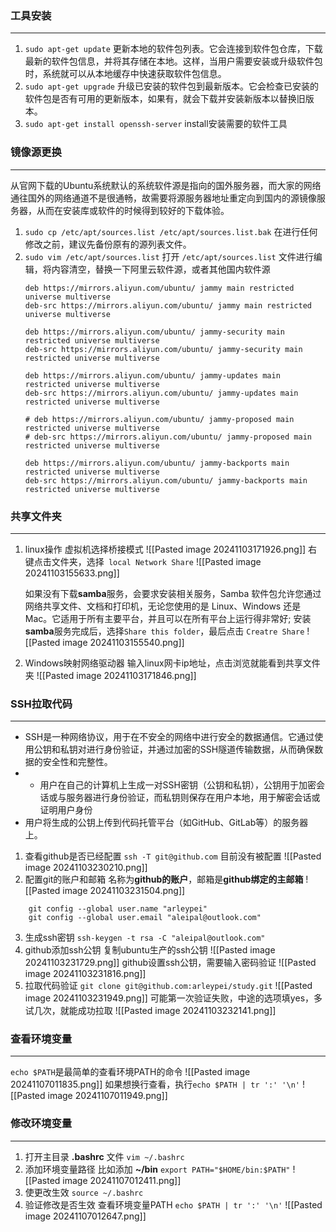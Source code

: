 
### 工具安装
___
1.  `sudo apt-get update`
	更新本地的软件包列表。它会连接到软件包仓库，下载最新的软件包信息，并将其存储在本地。这样，当用户需要安装或升级软件包时，系统就可以从本地缓存中快速获取软件包信息。
2. `sudo apt-get upgrade`
	升级已安装的软件包到最新版本。它会检查已安装的软件包是否有可用的更新版本，如果有，就会下载并安装新版本以替换旧版本。
3. `sudo apt-get install openssh-server`
	install安装需要的软件工具

### 镜像源更换
---
从官网下载的Ubuntu系统默认的系统软件源是指向的国外服务器，而大家的网络通往国外的网络通道不是很通畅，故需要将源服务器地址重定向到国内的源镜像服务器，从而在安装库或软件的时候得到较好的下载体验。

1. `sudo cp /etc/apt/sources.list /etc/apt/sources.list.bak`
	在进行任何修改之前，建议先备份原有的源列表文件。
2. `sudo vim /etc/apt/sources.list`
	打开 `/etc/apt/sources.list` 文件进行编辑，将内容清空，替换一下阿里云软件源，或者其他国内软件源
	```
	deb https://mirrors.aliyun.com/ubuntu/ jammy main restricted universe multiverse
	deb-src https://mirrors.aliyun.com/ubuntu/ jammy main restricted universe multiverse
	
	deb https://mirrors.aliyun.com/ubuntu/ jammy-security main restricted universe multiverse
	deb-src https://mirrors.aliyun.com/ubuntu/ jammy-security main restricted universe multiverse
	
	deb https://mirrors.aliyun.com/ubuntu/ jammy-updates main restricted universe multiverse
	deb-src https://mirrors.aliyun.com/ubuntu/ jammy-updates main restricted universe multiverse
	
	# deb https://mirrors.aliyun.com/ubuntu/ jammy-proposed main restricted universe multiverse
	# deb-src https://mirrors.aliyun.com/ubuntu/ jammy-proposed main restricted universe multiverse
	
	deb https://mirrors.aliyun.com/ubuntu/ jammy-backports main restricted universe multiverse
	deb-src https://mirrors.aliyun.com/ubuntu/ jammy-backports main restricted universe multiverse
	```

### 共享文件夹
---
1. linux操作
	虚拟机选择桥接模式
	![[Pasted image 20241103171926.png]]
	右键点击文件夹，选择` local Network Share`
	![[Pasted image 20241103155633.png]]
	
	如果没有下载**samba**服务，会要求安装相关服务，Samba 软件包允许您通过网络共享文件、文档和打印机，无论您使用的是 Linux、Windows 还是 Mac。它适用于所有主要平台，并且可以在所有平台上运行得非常好;
	安装**samba**服务完成后，选择`Share this folder`，最后点击 `Creatre Share`
	![[Pasted image 20241103155540.png]]
2. Windows映射网络驱动器
	输入linux网卡ip地址，点击浏览就能看到共享文件夹
	![[Pasted image 20241103171846.png]]


### SSH拉取代码
---
- SSH是一种网络协议，用于在不安全的网络中进行安全的数据通信。它通过使用公钥和私钥对进行身份验证，并通过加密的SSH隧道传输数据，从而确保数据的安全性和完整性。
- - 用户在自己的计算机上生成一对SSH密钥（公钥和私钥），公钥用于加密会话或与服务器进行身份验证，而私钥则保存在用户本地，用于解密会话或证明用户身份
- 用户将生成的公钥上传到代码托管平台（如GitHub、GitLab等）的服务器上。

1. 查看github是否已经配置
	`ssh -T git@github.com`
	目前没有被配置
	![[Pasted image 20241103230210.png]]
2. 配置git的账户和邮箱
	名称为**github的账户**，邮箱是**github绑定的主邮箱**
	![[Pasted image 20241103231504.png]]
```
	git config --global user.name "arleypei"
	git config --global user.email "aleipal@outlook.com"
```
3. 生成ssh密钥
	`ssh-keygen -t rsa -C "aleipal@outlook.com"`
4. github添加ssh公钥
	复制ubuntu生产的ssh公钥
	![[Pasted image 20241103231729.png]]
	github设置ssh公钥，需要输入密码验证
	![[Pasted image 20241103231816.png]]
5. 拉取代码验证
	`git clone git@github.com:arleypei/study.git`
	![[Pasted image 20241103231949.png]]
	可能第一次验证失败，中途的选项填yes，多试几次，就能成功拉取
	![[Pasted image 20241103232141.png]]

### 查看环境变量
---
 `echo $PATH`是最简单的查看环境PATH的命令
![[Pasted image 20241107011835.png]]
如果想换行查看，执行`echo $PATH | tr ':' '\n'`
![[Pasted image 20241107011949.png]]

### 修改环境变量
---
1. 打开主目录 **.bashrc** 文件 
	`vim ~/.bashrc`
2. 添加环境变量路径
	比如添加 **~/bin**
	`export PATH="$HOME/bin:$PATH"`
	![[Pasted image 20241107012411.png]]
3. 使更改生效
	`source ~/.bashrc`
4. 验证修改是否生效
	查看环境变量PATH
	`echo $PATH | tr ':' '\n'`
	![[Pasted image 20241107012647.png]]
